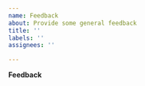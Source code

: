 ```yaml
---
name: Feedback
about: Provide some general feedback
title: ''
labels: ''
assignees: ''

---
```


**Feedback**
